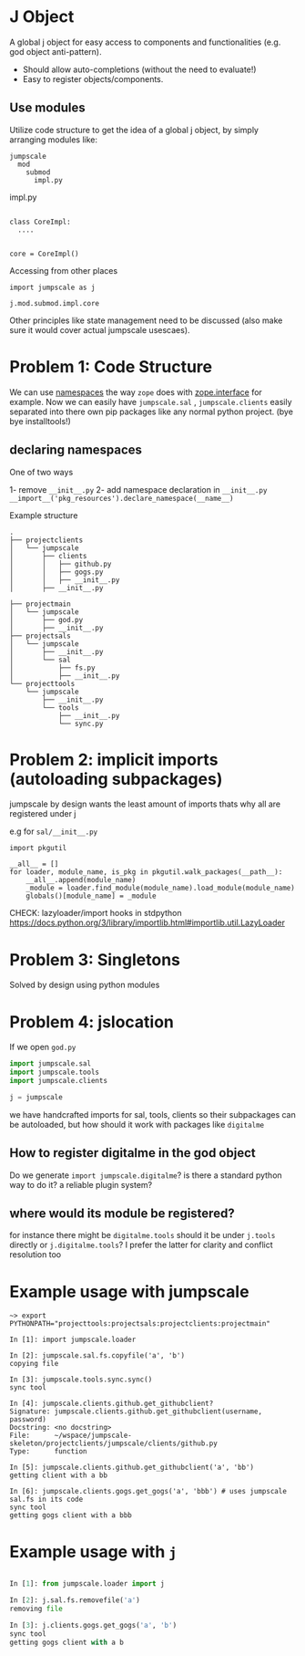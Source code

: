 # J Object
A global j object for easy access to components and functionalities (e.g. god object anti-pattern).

* Should allow auto-completions (without the need to evaluate!)
* Easy to register objects/components.

## Use modules

Utilize code structure to get the idea of a global j object, by simply arranging modules like:

```
jumpscale
  mod
    submod
      impl.py
```


impl.py

```

class CoreImpl:
  ....


core = CoreImpl()
```


Accessing from other places

```
import jumpscale as j

j.mod.submod.impl.core
```

Other principles like state management need to be discussed (also make sure it would cover actual jumpscale usescaes).



# Problem 1: Code Structure


We can use [namespaces](https://www.python.org/dev/peps/pep-0382/) the way `zope` does with [zope.interface](https://pypi.org/project/zope.interface/) for example.
Now we can easily have `jumpscale.sal` , `jumpscale.clients` easily separated into there own pip packages like any normal python project. (bye bye installtools!)

## declaring namespaces
One of two ways

1- remove `__init__.py`
2- add namespace declaration in `__init__.py` `__import__('pkg_resources').declare_namespace(__name__)`

Example structure

```text
.
├── projectclients
│   └── jumpscale
│       ├── clients
│       │   ├── github.py
│       │   ├── gogs.py
│       │   ├── __init__.py
│       ├── __init__.py

├── projectmain
│   └── jumpscale
│       ├── god.py
│       ├── __init__.py
├── projectsals
│   └── jumpscale
│       ├── __init__.py
│       └── sal
│           ├── fs.py
│           ├── __init__.py
└── projecttools
    └── jumpscale
        ├── __init__.py
        └── tools
            ├── __init__.py
            └── sync.py
```

# Problem 2: implicit imports (autoloading subpackages)

jumpscale by design wants the least amount of imports thats why all are registered under j

e.g for `sal/__init__.py`
```
import pkgutil

__all__ = []
for loader, module_name, is_pkg in pkgutil.walk_packages(__path__):
    __all__.append(module_name)
    _module = loader.find_module(module_name).load_module(module_name)
    globals()[module_name] = _module
```
CHECK: lazyloader/import hooks  in stdpython
 https://docs.python.org/3/library/importlib.html#importlib.util.LazyLoader
# Problem 3: Singletons
Solved by design using python modules


# Problem 4: jslocation

If we open `god.py`

```python
import jumpscale.sal
import jumpscale.tools
import jumpscale.clients

j = jumpscale
```
we have handcrafted imports for sal, tools, clients so their subpackages can be autoloaded, but how should it work with packages like `digitalme`

## How to register digitalme in the god object
Do we generate `import jumpscale.digitalme`? is there a standard python way to do it? a reliable plugin system?

## where would its module be registered?
for instance there might be `digitalme.tools` should it be under `j.tools` directly or `j.digitalme.tools`? I prefer the latter for clarity and conflict resolution too

# Example usage with jumpscale

```
~> export PYTHONPATH="projecttools:projectsals:projectclients:projectmain"
```

```ipython
In [1]: import jumpscale.loader

In [2]: jumpscale.sal.fs.copyfile('a', 'b')
copying file

In [3]: jumpscale.tools.sync.sync()
sync tool

In [4]: jumpscale.clients.github.get_githubclient?
Signature: jumpscale.clients.github.get_githubclient(username, password)
Docstring: <no docstring>
File:      ~/wspace/jumpscale-skeleton/projectclients/jumpscale/clients/github.py
Type:      function

In [5]: jumpscale.clients.github.get_githubclient('a', 'bb')
getting client with a bb

In [6]: jumpscale.clients.gogs.get_gogs('a', 'bbb') # uses jumpscale sal.fs in its code
sync tool
getting gogs client with a bbb
```


# Example usage with `j`

```python

In [1]: from jumpscale.loader import j

In [2]: j.sal.fs.removefile('a')
removing file

In [3]: j.clients.gogs.get_gogs('a', 'b')
sync tool
getting gogs client with a b

```
